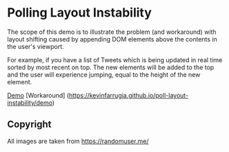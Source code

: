 # Polling Layout Instability

The scope of this demo is to illustrate the problem (and workaround) with layout shifting caused by appending DOM elements above the contents in the user's viewport.

For example, if you have a list of Tweets which is being updated in real time sorted by most recent on top. The new elements will be added to the top and the user will experience jumping, equal to the height of the new element.

[Demo](https://kevinfarrugia.github.io/poll-layout-instability/)
[Workaround] (https://kevinfarrugia.github.io/poll-layout-instability/demo)

## Copyright

All images are taken from https://randomuser.me/